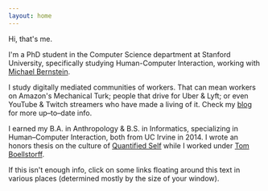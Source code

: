 ```yaml
---
layout: home
---
```

Hi, that's me.

I'm a PhD student in the Computer Science department at Stanford University,
specifically studying Human-Computer Interaction,
working with [Michael Bernstein][msb].


I study digitally mediated communities of workers.
That can mean workers on Amazon's Mechanical Turk;
people that drive for Uber & Lyft;
or even YouTube & Twitch streamers who have made a living of it.
Check my [blog][blog] for more up–to–date info.

I earned my B.A. in Anthropology & B.S. in Informatics,
specializing in Human–Computer Interaction,
both from UC Irvine in 2014.
I wrote an honors thesis on the culture of [Quantified Self][qsthesis]
while I worked under [Tom Boellstorff][boellstorff].

If this isn't enough info, click on some links floating around this text in various places
(determined mostly by the size of your window).

[qsthesis]: /media/papers/quantified_self.pdf
[blog]: /blog/
[boellstorff]: http://faculty.sites.uci.edu/boellstorff/
[wishlist]: //amzn.com/w/26BOYXJ3IHQKJ
[jure]: http://cs.stanford.edu/people/jure/
[infolab]: http://infolab.stanford.edu/
[DJ]: http://web.stanford.edu/~jurafsky/
[stanfordnlp]: http://nlp.stanford.edu/
[fuselabs]: http://fuse.microsoft.com/
[msb]: http://hci.stanford.edu/msb/
[fuseblogpost]: http://blog.fuselabs.org/post/125185306896/worker-centric-labor-markets
[PC]: http://platformcoop.net/
[contact]: /contact
[PCTalkPDF]: /media/presentations/PlatformCooperativism.pdf
[PCTalkLaTeX]: /media/presentations/PlatformCooperativism.tex
[PCTalk]: http://livestream.com/internetsociety/platformcoop/videos/104467678
[CHI2016]: https://chi2016.acm.org/wp/
